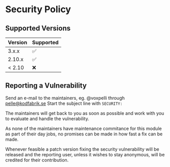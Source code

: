 # Security Policy

## Supported Versions

| Version | Supported          |
| ------- | ------------------ |
| 3.x.x   | :white_check_mark: |
| 2.10.x  | :white_check_mark: |
| < 2.10  | :x:                |

## Reporting a Vulnerability

Send an e-mail to the maintainers, eg. @voxpelli through pelle@kodfabrik.se Start the subject line with `SECURITY:`

The maintainers will get back to you as soon as possible and work with you to evaluate and handle the vulnerability.

As none of the maintainers have maintenance commitance for this module as part of their day jobs, no promises can be made in how fast a fix can be made.

Whenever feasible a patch version fixing the security vulnerability will be released and the reporting user, unless it wishes to stay anonymous, will be credited for their contribution.

